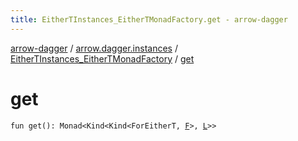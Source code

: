 ```yaml
---
title: EitherTInstances_EitherTMonadFactory.get - arrow-dagger
---
```


[arrow-dagger](../../index.html) / [arrow.dagger.instances](../index.html) / [EitherTInstances_EitherTMonadFactory](index.html) / [get](./get.html)

# get

`fun get(): Monad<Kind<Kind<ForEitherT, `[`F`](index.html#F)`>, `[`L`](index.html#L)`>>`